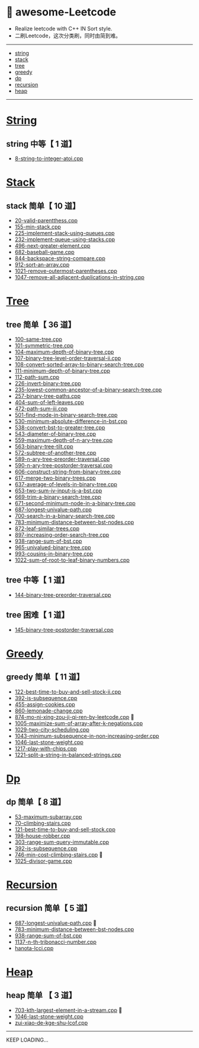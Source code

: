 <!--
 * @Author: your name
 * @Date: 2020-03-31 15:53:36
 * @LastEditTime: 2020-04-01 10:43:14
 * @LastEditors: Please set LastEditors
 * @Description: In User Settings Edit
 * @FilePath: /undefined/Users/gyx/Projects/C++Projects/awesome-Leetcode/README.md
 -->
# :hammer: awesome-Leetcode
 - Realize leetcode with C++ IN Sort style.
 - 二刷Leetcode，这次分类刷，同时由简到难。

---
- [string](#String)
- [stack](#Stack)
- [tree](#Tree)
- [greedy](#Greedy)
- [dp](#Dp) 
- [recursion](#Recursion)
- [heap](#Heap)
---
# [String](https://github.com/geyixin/awesome-Leetcode/tree/master/string)

## string 中等【 1 道】
- [8-string-to-integer-atoi.cpp](https://github.com/geyixin/awesome-Leetcode/blob/master/Finite-Automaton/8-string-to-integer-atoi.cpp)

# [Stack](https://github.com/geyixin/awesome-Leetcode/tree/master/stack)
## stack 简单【 10 道】
- [20-valid-parentthess.cpp](https://github.com/geyixin/awesome-Leetcode/blob/master/stack/20-valid-parentthess.cpp)
- [155-min-stack.cpp](https://github.com/geyixin/awesome-Leetcode/blob/master/stack/155-min-stack.cpp)
- [225-implement-stack-using-queues.cpp](https://github.com/geyixin/awesome-Leetcode/blob/master/stack/225-implement-stack-using-queues.cpp)
- [232-implement-queue-using-stacks.cpp](https://github.com/geyixin/awesome-Leetcode/blob/master/stack/232-implement-queue-using-stacks.cpp)
- [496-next-greater-element.cpp](https://github.com/geyixin/awesome-Leetcode/blob/master/stack/496-next-greater-element.cpp)
- [682-baseball-game.cpp](https://github.com/geyixin/awesome-Leetcode/blob/master/stack/682-baseball-game.cpp)
- [844-backspace-string-compare.cpp](https://github.com/geyixin/awesome-Leetcode/blob/master/stack/844-backspace-string-compare.cpp)
- [912-sort-an-array.cpp](https://github.com/geyixin/awesome-Leetcode/blob/master/stack/912-sort-an-array.cpp)
- [1021-remove-outermost-parentheses.cpp](https://github.com/geyixin/awesome-Leetcode/blob/master/stack/1021-remove-outermost-parentheses.cpp)
- [1047-remove-all-adjacent-duplications-in-string.cpp](https://github.com/geyixin/awesome-Leetcode/blob/master/stack/1047-remove-all-adjacent-duplications-in-string.cpp)


# [Tree](https://github.com/geyixin/awesome-Leetcode/tree/master/tree)
## tree 简单【 36 道】
- [100-same-tree.cpp](https://github.com/geyixin/awesome-Leetcode/blob/master/tree/100-same-tree.cpp)
- [101-symmetric-tree.cpp](https://github.com/geyixin/awesome-Leetcode/blob/master/tree/101-symmetric-tree.cpp)
- [104-maximum-depth-of-binary-tree.cpp](https://github.com/geyixin/awesome-Leetcode/blob/master/tree/104-maximum-depth-of-binary-tree.cpp)
- [107-binary-tree-level-order-traversal-ii.cpp](https://github.com/geyixin/awesome-Leetcode/blob/master/tree/107-binary-tree-level-order-traversal-ii.cpp)
- [108-convert-sorted-array-to-binary-search-tree.cpp](https://github.com/geyixin/awesome-Leetcode/blob/master/tree/108-convert-sorted-array-to-binary-search-tree.cpp)
- [111-minimum-depth-of-binary-tree.cpp](https://github.com/geyixin/awesome-Leetcode/blob/master/tree/111-minimum-depth-of-binary-tree.cpp)
- [112-path-sum.cpp](https://github.com/geyixin/awesome-Leetcode/blob/master/tree/112-path-sum.cpp)
- [226-invert-binary-tree.cpp](https://github.com/geyixin/awesome-Leetcode/blob/master/tree/226-invert-binary-tree.cpp)
- [235-lowest-common-ancestor-of-a-binary-search-tree.cpp](https://github.com/geyixin/awesome-Leetcode/blob/master/tree/235-lowest-common-ancestor-of-a-binary-search-tree.cpp)
- [257-binary-tree-paths.cpp](https://github.com/geyixin/awesome-Leetcode/blob/master/tree/257-binary-tree-paths.cpp)
- [404-sum-of-left-leaves.cpp](https://github.com/geyixin/awesome-Leetcode/blob/master/tree/404-sum-of-left-leaves.cpp)
- [472-path-sum-iii.cpp](https://github.com/geyixin/awesome-Leetcode/blob/master/tree/472-path-sum-iii.cpp)
- [501-find-mode-in-binary-search-tree.cpp](https://github.com/geyixin/awesome-Leetcode/blob/master/tree/501-find-mode-in-binary-search-tree.cpp)
- [530-minimum-absolute-difference-in-bst.cpp](https://github.com/geyixin/awesome-Leetcode/blob/master/tree/530-minimum-absolute-difference-in-bst.cpp)
- [538-convert-bst-to-greater-tree.cpp](https://github.com/geyixin/awesome-Leetcode/blob/master/tree/538-convert-bst-to-greater-tree.cpp)
- [543-diameter-of-binary-tree.cpp](https://github.com/geyixin/awesome-Leetcode/blob/master/tree/543-diameter-of-binary-tree.cpp)
- [559-maximum-depth-of-n-ary-tree.cpp](https://github.com/geyixin/awesome-Leetcode/blob/master/tree/559-maximum-depth-of-n-ary-tree.cpp)
- [563-binary-tree-tilt.cpp](https://github.com/geyixin/awesome-Leetcode/blob/master/tree/563-binary-tree-tilt.cpp)
- [572-subtree-of-another-tree.cpp](https://github.com/geyixin/awesome-Leetcode/blob/master/tree/572-subtree-of-another-tree.cpp)
- [589-n-ary-tree-preorder-traversal.cpp](https://github.com/geyixin/awesome-Leetcode/blob/master/tree/589-n-ary-tree-preorder-traversal.cpp)
- [590-n-ary-tree-postorder-traversal.cpp](https://github.com/geyixin/awesome-Leetcode/blob/master/tree/590-n-ary-tree-postorder-traversal.cpp)
- [606-construct-string-from-binary-tree.cpp](https://github.com/geyixin/awesome-Leetcode/blob/master/tree/606-construct-string-from-binary-tree.cpp)
- [617-merge-two-binary-trees.cpp](https://github.com/geyixin/awesome-Leetcode/blob/master/tree/617-merge-two-binary-trees.cpp)
- [637-average-of-levels-in-binary-tree.cpp](https://github.com/geyixin/awesome-Leetcode/blob/master/tree/637-average-of-levels-in-binary-tree.cpp)
- [653-two-sum-iv-input-is-a-bst.cpp](https://github.com/geyixin/awesome-Leetcode/blob/master/tree/653-two-sum-iv-input-is-a-bst.cpp)
- [669-trim-a-binary-search-tree.cpp](https://github.com/geyixin/awesome-Leetcode/blob/master/tree/669-trim-a-binary-search-tree.cpp)
- [671-second-minimum-node-in-a-binary-tree.cpp](https://github.com/geyixin/awesome-Leetcode/blob/master/tree/671-second-minimum-node-in-a-binary-tree.cpp)
- [687-longest-univalue-path.cpp](https://github.com/geyixin/awesome-Leetcode/blob/master/tree/687-longest-univalue-path.cpp)
- [700-search-in-a-binary-search-tree.cpp](https://github.com/geyixin/awesome-Leetcode/blob/master/tree/700-search-in-a-binary-search-tree.cpp)
- [783-minimum-distance-between-bst-nodes.cpp](https://github.com/geyixin/awesome-Leetcode/blob/master/tree/783-minimum-distance-between-bst-nodes.cpp)
- [872-leaf-similar-trees.cpp](https://github.com/geyixin/awesome-Leetcode/blob/master/tree/872-leaf-similar-trees.cpp)
- [897-increasing-order-search-tree.cpp](https://github.com/geyixin/awesome-Leetcode/blob/master/tree/897-increasing-order-search-tree.cpp)
- [938-range-sum-of-bst.cpp](https://github.com/geyixin/awesome-Leetcode/blob/master/tree/938-range-sum-of-bst.cpp)
- [965-univalued-binary-tree.cpp](https://github.com/geyixin/awesome-Leetcode/blob/master/tree/965-univalued-binary-tree.cpp)
- [993-cousins-in-binary-tree.cpp](https://github.com/geyixin/awesome-Leetcode/blob/master/tree/993-cousins-in-binary-tree.cpp)
- [1022-sum-of-root-to-leaf-binary-numbers.cpp](https://github.com/geyixin/awesome-Leetcode/blob/master/tree/1022-sum-of-root-to-leaf-binary-numbers.cpp)

## tree 中等【 1 道】

- [144-binary-tree-preorder-traversal.cpp](https://github.com/geyixin/awesome-Leetcode/blob/master/tree/144-binary-tree-preorder-traversal.cpp)

## tree 困难【 1 道】

- [145-binary-tree-postorder-traversal.cpp](https://github.com/geyixin/awesome-Leetcode/blob/master/tree/145-binary-tree-postorder-traversal.cpp)

# [Greedy](https://github.com/geyixin/awesome-Leetcode/tree/master/greedy)
## greedy 简单【 11 道】
- [122-best-time-to-buy-and-sell-stock-ii.cpp](https://github.com/geyixin/awesome-Leetcode/blob/master/greedy/122-best-time-to-buy-and-sell-stock-ii.cpp)
- [392-is-subsequence.cpp](https://github.com/geyixin/awesome-Leetcode/blob/master/greedy/392-is-subsequence.cpp)
- [455-assign-cookies.cpp](https://github.com/geyixin/awesome-Leetcode/blob/master/greedy/455-assign-cookies.cpp)
- [860-lemonade-change.cpp](https://github.com/geyixin/awesome-Leetcode/blob/master/greedy/860-lemonade-change.cpp)
- [874-mo-ni-xing-zou-ji-qi-ren-by-leetcode.cpp](https://github.com/geyixin/awesome-Leetcode/blob/master/greedy/874-mo-ni-xing-zou-ji-qi-ren-by-leetcode.cpp) :electric_plug:
- [1005-maximize-sum-of-array-after-k-negations.cpp](https://github.com/geyixin/awesome-Leetcode/blob/master/greedy/1005-maximize-sum-of-array-after-k-negations.cpp)
- [1029-two-city-scheduling.cpp](https://github.com/geyixin/awesome-Leetcode/blob/master/greedy/1029-two-city-scheduling.cpp)
- [1043-minimum-subsequence-in-non-increasing-order.cpp](https://github.com/geyixin/awesome-Leetcode/blob/master/greedy/1043-minimum-subsequence-in-non-increasing-order.cpp)
- [1046-last-stone-weight.cpp](https://github.com/geyixin/awesome-Leetcode/blob/master/greedy/1046-last-stone-weight.cpp)
- [1217-play-with-chips.cpp](https://github.com/geyixin/awesome-Leetcode/blob/master/greedy/1217-play-with-chips.cpp)
- [1221-split-a-string-in-balanced-strings.cpp](https://github.com/geyixin/awesome-Leetcode/blob/master/greedy/1221-split-a-string-in-balanced-strings.cpp)

# [Dp](https://github.com/geyixin/awesome-Leetcode/tree/master/dynamic-programming)
## dp 简单【 8 道】
- [53-maximum-subarray.cpp](https://github.com/geyixin/awesome-Leetcode/blob/master/dynamic-programming/53-maximum-subarray.cpp) 
- [70-climbing-stairs.cpp](https://github.com/geyixin/awesome-Leetcode/blob/master/dynamic-programming/70-climbing-stairs.cpp)
- [121-best-time-to-buy-and-sell-stock.cpp](https://github.com/geyixin/awesome-Leetcode/blob/master/dynamic-programming/121-best-time-to-buy-and-sell-stock.cpp)
- [198-house-robber.cpp](https://github.com/geyixin/awesome-Leetcode/blob/master/dynamic-programming/198-house-robber.cpp)
- [303-range-sum-query-immutable.cpp](https://github.com/geyixin/awesome-Leetcode/blob/master/dynamic-programming/303-range-sum-query-immutable.cpp)
- [392-is-subsequence.cpp](https://github.com/geyixin/awesome-Leetcode/blob/master/dynamic-programming/392-is-subsequence.cpp)
- [746-min-cost-climbing-stairs.cpp](https://github.com/geyixin/awesome-Leetcode/blob/master/dynamic-programming/746-min-cost-climbing-stairs.cpp) :electric_plug:
- [1025-divisor-game.cpp](https://github.com/geyixin/awesome-Leetcode/blob/master/dynamic-programming/1025-divisor-game.cpp)

# [Recursion](https://github.com/geyixin/awesome-Leetcode/tree/master/recursion)
## recursion 简单【 5 道】
- [687-longest-univalue-path.cpp](https://github.com/geyixin/awesome-Leetcode/tree/master/recursion/687-longest-univalue-path.cpp) :electric_plug:
- [783-minimum-distance-between-bst-nodes.cpp](https://github.com/geyixin/awesome-Leetcode/tree/master/recursion/783-minimum-distance-between-bst-nodes.cpp)
- [938-range-sum-of-bst.cpp](https://github.com/geyixin/awesome-Leetcode/tree/master/recursion/938-range-sum-of-bst.cpp)
- [1137-n-th-tribonacci-number.cpp](https://github.com/geyixin/awesome-Leetcode/tree/master/recursion/1137-n-th-tribonacci-number.cpp)
- [hanota-lcci.cpp](https://github.com/geyixin/awesome-Leetcode/tree/master/recursion/interview-hanota-lcci.cpp)

# [Heap](https://github.com/geyixin/awesome-Leetcode/tree/master/heap)
## heap 简单 【 3 道】
- [703-kth-largest-element-in-a-stream.cpp](https://github.com/geyixin/awesome-Leetcode/blob/master/heap/703-kth-largest-element-in-a-stream.cpp) :electric_plug:
- [1046-last-stone-weight.cpp](https://github.com/geyixin/awesome-Leetcode/blob/master/heap/1046-last-stone-weight.cpp)
- [zui-xiao-de-kge-shu-lcof.cpp](https://github.com/geyixin/awesome-Leetcode/blob/master/heap/zui-xiao-de-kge-shu-lcof.cpp)
---

KEEP LOADING...
